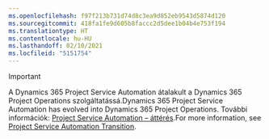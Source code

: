 ```yaml
---
ms.openlocfilehash: f97f213b731d74d8c3ea9d852eb9543d5874d120
ms.sourcegitcommit: 418fa1fe9d605b8faccc2d5dee1b04b4e753f194
ms.translationtype: HT
ms.contentlocale: hu-HU
ms.lasthandoff: 02/10/2021
ms.locfileid: "5151754"
---
```

> [!IMPORTANT]
> <span data-ttu-id="85bef-101">A Dynamics 365 Project Service Automation átalakult a Dynamics 365 Project Operations szolgáltatássá.</span><span class="sxs-lookup"><span data-stu-id="85bef-101">Dynamics 365 Project Service Automation has evolved into Dynamics 365 Project Operations.</span></span> <span data-ttu-id="85bef-102">További információk: [Project Service Automation – áttérés](https://dynamics.microsoft.com/en-us/project-service-automation/overview/).</span><span class="sxs-lookup"><span data-stu-id="85bef-102">For more information, see [Project Service Automation Transition](https://dynamics.microsoft.com/en-us/project-service-automation/overview/).</span></span>
